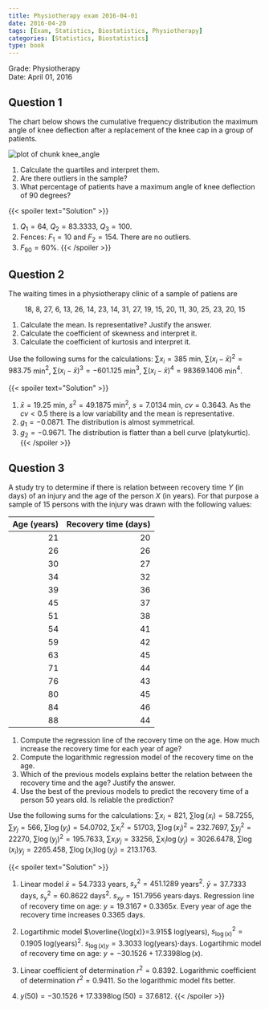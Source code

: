 ```yaml
---
title: Physiotherapy exam 2016-04-01
date: 2016-04-20
tags: [Exam, Statistics, Biostatistics, Physiotherapy]
categories: [Statistics, Biostatistics]
type: book
---
```


Grade: Physiotherapy  
Date: April 01, 2016

## Question 1

The chart below shows the cumulative frequency distribution the maximum angle of knee deflection after a replacement of the knee cap in a group of patients.

<img src="../img/knee_angle-1.svg" title="plot of chunk knee_angle" alt="plot of chunk knee_angle" style="display: block; margin: auto;" />

1. Calculate the quartiles and interpret them.
2. Are there outliers in the sample?
3. What percentage of patients have a maximum angle of knee deflection of 90 degrees?

{{< spoiler text="Solution" >}}
1. $Q_1=64$, $Q_2=83.3333$, $Q_3=100$. 
2. Fences: $F_1=10$ and $F_2=154$. There are no outliers. 
3. $F_{90}=60\%$.
{{< /spoiler >}}

## Question 2
The waiting times in a physiotherapy clinic of a sample of patiens are

<div style="text-align:center">
18, 8, 27, 6, 13, 26, 14, 23, 14, 31, 27, 19, 15, 20, 11, 30, 25, 23, 20, 15
</div>

1. Calculate the mean. Is representative? Justify the answer.
2. Calculate the coefficient of skewness and interpret it.
3. Calculate the coefficient of kurtosis and interpret it.  

Use the following sums for the calculations: $\sum x_i=385$ min, $\sum(x_i-\bar x)^2=983.75$ min$^2$, $\sum (x_i-\bar x)^3=-601.125$ min$^3$, $\sum (x_i-\bar x)^4=98369.1406$ min$^4$.




{{< spoiler text="Solution" >}}
1. $\bar x=19.25$ min, $s^2=49.1875$ min$^2$, $s=7.0134$ min, $cv=0.3643$. As the $cv<0.5$ there is a low variability and the mean is representative.
2. $g_1=-0.0871$. The distribution is almost symmetrical. 
3. $g_2=-0.9671$. The distribution is flatter than a bell curve (platykurtic).
{{< /spoiler >}}

## Question 3
A study try to determine if there is relation between recovery time $Y$ (in days) of an injury and the age of the person $X$ (in years). For that purpose a sample of 15 persons with the injury was drawn with the following values:

| Age (years) | Recovery time (days) |
|------------:|---------------------:|
|          21 |                   20 |
|          26 |                   26 |
|          30 |                   27 |
|          34 |                   32 |
|          39 |                   36 |
|          45 |                   37 |
|          51 |                   38 |
|          54 |                   41 |
|          59 |                   42 |
|          63 |                   45 |
|          71 |                   44 |
|          76 |                   43 |
|          80 |                   45 |
|          84 |                   46 |
|          88 |                   44 |

1. Compute the regression line of the recovery time on the age. How much increase the recovery time for each year of age?
2. Compute the logarithmic regression model of the recovery time on the age.
3. Which of the previous models explains better the relation between the recovery time and the age? Justify the answer.
4. Use the best of the previous models to predict the recovery time of a person 50 years old. Is reliable the prediction?

Use the following sums for the calculations:
$\sum x_i=821$, $\sum \log(x_i)=58.7255$, $\sum y_j=566$, $\sum \log(y_j)=54.0702$,
$\sum x_i^2=51703$, $\sum \log(x_i)^2=232.7697$, $\sum y_j^2=22270$, $\sum \log(y_j)^2=195.7633$,
$\sum x_iy_j=33256$, $\sum x_i\log(y_j)=3026.6478$, $\sum \log(x_i)y_j=2265.458$, $\sum \log(x_i)\log(y_j)=213.1763$.

{{< spoiler text="Solution" >}}

1. Linear model
$\bar x=54.7333$ years, $s_x^2=451.1289$ years$^2$. 
$\bar y=37.7333$ days, $s_y^2=60.8622$ days$^2$. 
$s_{xy}=151.7956$ years$\cdot$days. 
Regression line of recovery time on age: $y=19.3167 + 0.3365x$. 
Every year of age the recovery time increases 0.3365 days. 

2. Logartihmic model
$\overline{\log(x)}=3.915$ log(years), $s_{\log(x)}^2=0.1905$ log(years)$^2$. 
$s_{\log(x)y}=3.3033$ log(years)$\cdot$days. 
Logartihmic model of recovery time on age: $y=-30.1526 + 17.3398\log(x)$. 
3. Linear coefficient of determination $r^2=0.8392$. 
Logarithmic coefficient of determination $r^2=0.9411$. 
So the logarithmic model fits better. 
4. $y(50)=-30.1526 + 17.3398\log(50) = 37.6812$.
{{< /spoiler >}}
